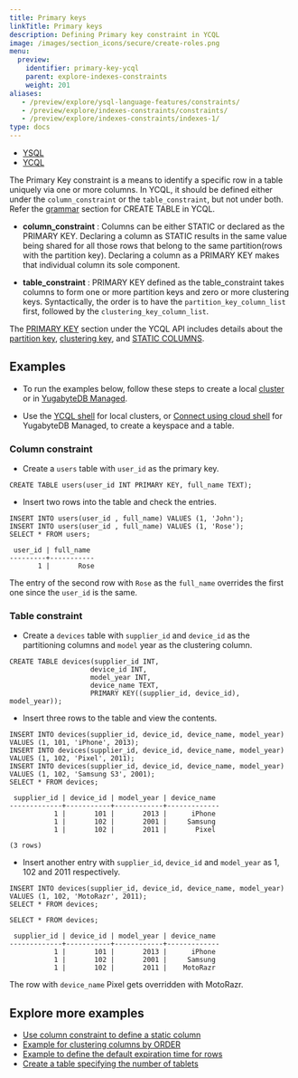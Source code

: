 ```yaml
---
title: Primary keys
linkTitle: Primary keys
description: Defining Primary key constraint in YCQL
image: /images/section_icons/secure/create-roles.png
menu:
  preview:
    identifier: primary-key-ycql
    parent: explore-indexes-constraints
    weight: 201
aliases:
   - /preview/explore/ysql-language-features/constraints/
   - /preview/explore/indexes-constraints/constraints/
   - /preview/explore/indexes-constraints/indexes-1/
type: docs
---
```


<ul class="nav nav-tabs-alt nav-tabs-yb">
  <li >
    <a href="../primary-key-ysql/" class="nav-link">
      <i class="icon-postgres" aria-hidden="true"></i>
      YSQL
    </a>
  </li>

  <li >
    <a href="../primary-key-ycql/" class="nav-link active">
      <i class="icon-cassandra" aria-hidden="true"></i>
      YCQL
    </a>
  </li>
</ul>

The Primary Key constraint is a means to identify a specific row in a table uniquely via one or more columns. In YCQL, it should be defined either under the `column_constraint` or the `table_constraint`, but not under both. Refer the [grammar](../../../api/ycql/ddl_create_table/#grammar) section for CREATE TABLE in YCQL.

- **column_constraint** : Columns can be either STATIC or declared as the PRIMARY KEY. Declaring a column as STATIC results in the same value being shared for all those rows that belong to the same partition(rows with the partition key). Declaring a column as a PRIMARY KEY makes that individual column its sole component.

- **table_constraint** : PRIMARY KEY defined as the table_constraint takes columns to form one or more partition keys and zero or more clustering keys. Syntactically, the order is to have the `partition_key_column_list` first, followed by the `clustering_key_column_list`.

The [PRIMARY KEY](../../../api/ycql/ddl_create_table/#primary-key) section under the YCQL API includes details about the [partition key](../../../api/ycql/ddl_create_table/#partition-key), [clustering key](../../../api/ycql/ddl_create_table/#clustering-key), and [STATIC COLUMNS](../../../api/ycql/ddl_create_table/#static-columns).

## Examples

- To run the examples below, follow these steps to create a local [cluster](/preview/quick-start/) or in [YugabyteDB Managed](/preview/yugabyte-cloud/cloud-connect/).

- Use the [YCQL shell](/preview/admin/ycqlsh/) for local clusters, or [Connect using cloud shell](/preview/yugabyte-cloud/cloud-connect/connect-cloud-shell/) for YugabyteDB Managed, to create a keyspace and a table.

### Column constraint

- Create a `users` table with `user_id` as the primary key.

```cql
CREATE TABLE users(user_id INT PRIMARY KEY, full_name TEXT);
```

- Insert two rows into the table and check the entries.

```cql
INSERT INTO users(user_id , full_name) VALUES (1, 'John');
INSERT INTO users(user_id , full_name) VALUES (1, 'Rose');
SELECT * FROM users;
```

```output
 user_id | full_name
---------+-----------
       1 |       Rose
```

The entry of the second row with `Rose` as the `full_name` overrides the first one since the `user_id` is the same.

### Table constraint

- Create a `devices` table with `supplier_id` and `device_id` as the partitioning columns and `model` year as the clustering column.

```cql
CREATE TABLE devices(supplier_id INT,
                    device_id INT,
                    model_year INT,
                    device_name TEXT,
                    PRIMARY KEY((supplier_id, device_id), model_year));

```

- Insert three rows to the table and view the contents.

```cql
INSERT INTO devices(supplier_id, device_id, device_name, model_year) VALUES (1, 101, 'iPhone', 2013);
INSERT INTO devices(supplier_id, device_id, device_name, model_year) VALUES (1, 102, 'Pixel', 2011);
INSERT INTO devices(supplier_id, device_id, device_name, model_year) VALUES (1, 102, 'Samsung S3', 2001);
SELECT * FROM devices;
```

```output
 supplier_id | device_id | model_year | device_name
-------------+-----------+------------+-------------
           1 |       101 |       2013 |      iPhone
           1 |       102 |       2001 |     Samsung
           1 |       102 |       2011 |       Pixel

(3 rows)
```

- Insert another entry with `supplier_id`, `device_id` and `model_year` as 1, 102 and 2011 respectively.

```cql
INSERT INTO devices(supplier_id, device_id, device_name, model_year) VALUES (1, 102, 'MotoRazr', 2011);
SELECT * FROM devices;
```

```output
SELECT * FROM devices;

 supplier_id | device_id | model_year | device_name
-------------+-----------+------------+-------------
           1 |       101 |       2013 |      iPhone
           1 |       102 |       2001 |     Samsung
           1 |       102 |       2011 |    MotoRazr
```

The row with `device_name` Pixel gets overridden with MotoRazr.

## Explore more examples

- [Use column constraint to define a static column](../../../api/ycql/ddl_create_table/#use-column-constraint-to-define-a-static-column)
- [Example for clustering columns by ORDER](../../../api/ycql/ddl_create_table/#use-table-property-to-define-the-order-ascending-or-descending-for-clustering-columns)
- [Example to define the default expiration time for rows](../../../api/ycql/ddl_create_table/#use-table-property-to-define-the-default-expiration-time-for-rows)
- [Create a table specifying the number of tablets](../../../api/ycql/ddl_create_table/#create-a-table-specifying-the-number-of-tablets)
